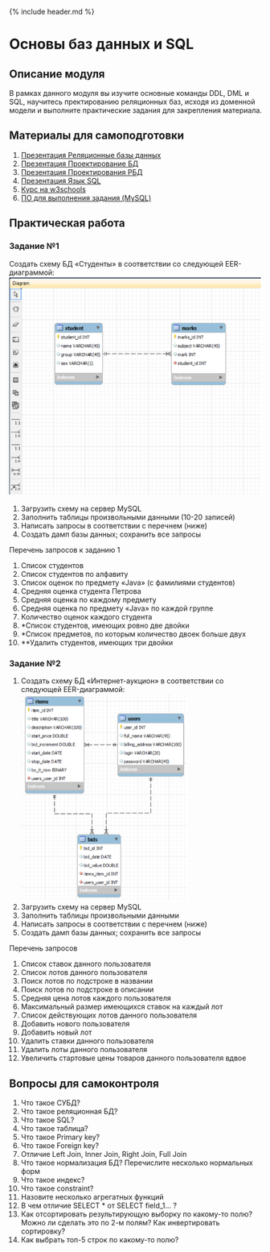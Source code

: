 {% include header.md %}

Основы баз данных и SQL
====================

Описание модуля
---------------------
В рамках данного модуля вы изучите основные команды DDL, DML и SQL, научитесь пректированию реляционных баз, исходя 
из доменной модели и выполните практические задания для закрепления материала.

Материалы для самоподготовки
---------------------
1. [Презентация Реляционные базы данных](presentations/РБД%20и%20SQL_2018.pptx)
1. [Презентация Проектирование БД](presentations/ПроектированиеБД.pptx)
1. [Презентация Проектирования РБД](presentations/ОИТ%20=%20Лекция%2007a%20=%20Проектирование%20РБД.pdf)
1. [Презентация Язык SQL](presentations/ОИТ%20=%20Лекция%2007б%20=%20Язык%20SQL.pdf)
1. [Курс на w3schools](https://www.w3schools.com/sql/default.asp)
1. [ПО для выполнения задания (MySQL)](https://dev.mysql.com/downloads/installer/) 

Практическая работа
---------------------

### Задание №1
Создать схему БД «Студенты» в соответствии со следующей EER-диаграммой:
![alt text](schemas/db_scheme_1.png)
1. Загрузить схему на сервер MySQL
1. Заполнить таблицы произвольными данными (10-20 записей)
1. Написать запросы в соответствии с перечнем (ниже)
1. Создать дамп базы данных; сохранить все запросы

Перечень запросов к заданию 1
1. Список студентов
1. Список студентов по алфавиту
1. Список оценок по предмету «Java» (с фамилиями студентов)
1. Средняя оценка студента Петрова
1. Средняя оценка по каждому предмету
1. Средняя оценка по предмету «Java» по каждой группе
1. Количество оценок каждого студента
1. *Список студентов, имеющих ровно две двойки
1. *Список предметов, по которым количество двоек больше двух
1. **Удалить студентов, имеющих три двойки

### Задание №2
1. Создать схему БД «Интернет-аукцион» в соответствии со следующей EER-диаграммой:
![alt text](schemas/db_scheme_2.png)
1. Загрузить схему на сервер MySQL
1. Заполнить таблицы произвольными данными
1. Написать запросы в соответствии с перечнем (ниже)
1. Создать дамп базы данных; сохранить все запросы

Перечень запросов
1. Список ставок данного пользователя
1. Список лотов данного пользователя
1. Поиск лотов по подстроке в названии
1. Поиск лотов по подстроке в описании
1. Средняя цена лотов каждого пользователя
1. Максимальный размер имеющихся ставок на каждый лот
1. Список действующих лотов данного пользователя
1. Добавить нового пользователя
1. Добавить новый лот
1. Удалить ставки данного пользователя
1. Удалить лоты данного пользователя
1. Увеличить стартовые цены товаров данного пользователя вдвое

Вопросы для самоконтроля
---------------------
1. Что такое СУБД?
1. Что такое реляционная БД?
1. Что такое SQL?
1. Что такое таблица?
1. Что такое Primary key?
1. Что такое Foreign key?
1. Отличие Left Join, Inner Join, Right Join, Full Join
1. Что такое нормализация БД? Перечислите несколько нормальных форм
1. Что такое индекс?
1. Что такое constraint?
1. Назовите несколько агрегатных функций
1. В чем отличие SELECT * от SELECT field_1... ?
1. Как отсортировать результирующую выборку по какому-то полю? Можно ли сделать это по 2-м полям?
Как инвертировать сортировку?
1. Как выбрать топ-5 строк по какому-то полю?
